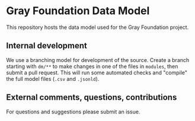 # Gray Foundation Data Model

This repository hosts the data model used for the Gray Foundation project.

## Internal development

We use a branching model for development of the source. 
Create a branch starting with `dm/**` to make changes in one of the files in `modules`, then submit a pull request.
This will run some automated checks and "compile" the full model files (`.csv` and `.jsonld`).

## External comments, questions, contributions

For questions and suggestions please submit an issue. 





